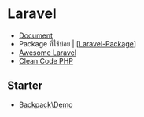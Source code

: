 # Laravel

- [Document](https://laravel.com/)
- Package ที่ใช้บ่อย | [[Laravel-Package]]
- [Awesome Laravel](https://github.com/chiraggude/awesome-laravel)
- [Clean Code PHP](https://github.com/jupeter/clean-code-php)

## Starter

- [Backpack\Demo](https://github.com/Laravel-Backpack/demo)

[//begin]: # "Autogenerated link references for markdown compatibility"
[Laravel-Package]: laravel-package "Laravel-Package"
[//end]: # "Autogenerated link references"